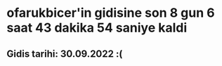# ofarukbicer'in gidisine son 8 gun 6 saat 43 dakika 54 saniye kaldi

## Gidis tarihi: 30.09.2022 :(